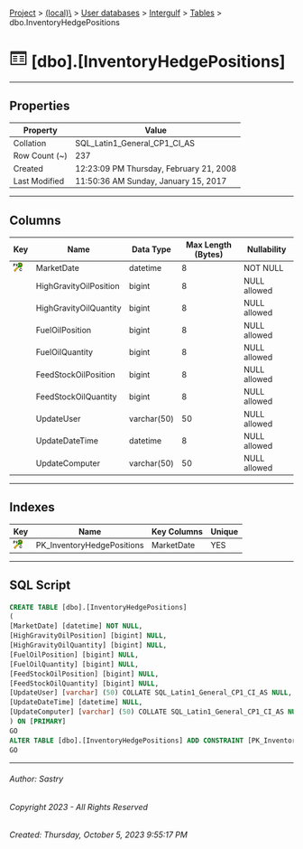 #### 

[Project](../../../../index.md) > [(local)\\](../../../index.md) > [User databases](../../index.md) > [Intergulf](../index.md) > [Tables](Tables.md) > dbo.InventoryHedgePositions

# ![Tables](../../../../Images/Table32.png) [dbo].[InventoryHedgePositions]

---

## <a name="#properties"></a>Properties

| Property | Value |
|---|---|
| Collation | SQL_Latin1_General_CP1_CI_AS |
| Row Count (~) | 237 |
| Created | 12:23:09 PM Thursday, February 21, 2008 |
| Last Modified | 11:50:36 AM Sunday, January 15, 2017 |


---

## <a name="#columns"></a>Columns

| Key | Name | Data Type | Max Length (Bytes) | Nullability |
|---|---|---|---|---|
| [![Cluster Primary Key PK_InventoryHedgePositions: MarketDate](../../../../Images/pkcluster.png)](#indexes) | MarketDate | datetime | 8 | NOT NULL |
|  | HighGravityOilPosition | bigint | 8 | NULL allowed |
|  | HighGravityOilQuantity | bigint | 8 | NULL allowed |
|  | FuelOilPosition | bigint | 8 | NULL allowed |
|  | FuelOilQuantity | bigint | 8 | NULL allowed |
|  | FeedStockOilPosition | bigint | 8 | NULL allowed |
|  | FeedStockOilQuantity | bigint | 8 | NULL allowed |
|  | UpdateUser | varchar(50) | 50 | NULL allowed |
|  | UpdateDateTime | datetime | 8 | NULL allowed |
|  | UpdateComputer | varchar(50) | 50 | NULL allowed |


---

## <a name="#indexes"></a>Indexes

| Key | Name | Key Columns | Unique |
|---|---|---|---|
| [![Cluster Primary Key PK_InventoryHedgePositions: MarketDate](../../../../Images/pkcluster.png)](#indexes) | PK_InventoryHedgePositions | MarketDate | YES |


---

## <a name="#sqlscript"></a>SQL Script

```sql
CREATE TABLE [dbo].[InventoryHedgePositions]
(
[MarketDate] [datetime] NOT NULL,
[HighGravityOilPosition] [bigint] NULL,
[HighGravityOilQuantity] [bigint] NULL,
[FuelOilPosition] [bigint] NULL,
[FuelOilQuantity] [bigint] NULL,
[FeedStockOilPosition] [bigint] NULL,
[FeedStockOilQuantity] [bigint] NULL,
[UpdateUser] [varchar] (50) COLLATE SQL_Latin1_General_CP1_CI_AS NULL,
[UpdateDateTime] [datetime] NULL,
[UpdateComputer] [varchar] (50) COLLATE SQL_Latin1_General_CP1_CI_AS NULL
) ON [PRIMARY]
GO
ALTER TABLE [dbo].[InventoryHedgePositions] ADD CONSTRAINT [PK_InventoryHedgePositions] PRIMARY KEY CLUSTERED ([MarketDate]) ON [PRIMARY]
GO

```


---

###### Author:  Sastry

###### Copyright 2023 - All Rights Reserved

###### Created: Thursday, October 5, 2023 9:55:17 PM

